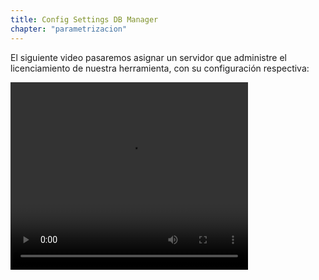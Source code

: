 ```yaml
---
title: Config Settings DB Manager
chapter: "parametrizacion"
---
```


El siguiente video pasaremos asignar un servidor que administre el licenciamiento de nuestra herramienta, con su configuración respectiva:

<video width="380" height="300" controls> <source src="*" type="video/mp4"> Your browser does not support the video tag. </video>
